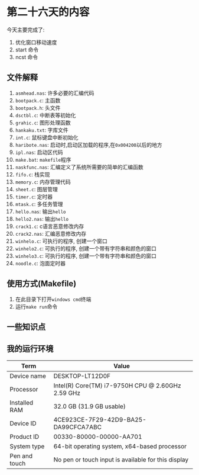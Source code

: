 # 第二十六天的内容

今天主要完成了:

1. 优化窗口移动速度
2. start 命令
3. ncst 命令

## 文件解释

1. `asmhead.nas`: 许多必要的汇编代码
2. `bootpack.c`: 主函数
3. `bootpack.h`: 头文件
4. `dsctbl.c`: 中断表等初始化
5. `grahic.c`: 图形处理函数
6. `hankaku.txt`: 字库文件
7. `int.c`: 鼠标键盘中断初始化
8. `haribote.nas`: 启动时,启动区加载的程序,在`0x004200`以后的地方
9. `ipl.nas`: 启动区代码
10. `make.bat`: `makefile`程序
11. `naskfunc.nas`: 汇编定义了系统所需要的简单的汇编函数
12. `fifo.c`: 栈实现
13. `memory.c`: 内存管理代码
14. `sheet.c`: 图层管理
15. `timer.c`: 定时器
16. `mtask.c`: 多任务管理
17. `hello.nas`: 输出`hello`
18. `hello2.nas`: 输出`hello`
19. `crack1.c`:  c语言恶意修改内存
20. `crack2.nas`:  汇编恶意修改内存
21. `winhelo.c`: 可执行的程序, 创建一个窗口
22. `winhelo2.c`: 可执行的程序, 创建一个带有字符串和颜色的窗口
23. `winhelo3.c`: 可执行的程序, 创建一个带有字符串和颜色的窗口
24. `noodle.c`: 泡面定时器



## 使用方式(Makefile)

1. 在此目录下打开`windows cmd`终端
2. 运行`make run`命令

## 一些知识点

## 我的运行环境


|Term|Value|
|-|-|
|Device name|DESKTOP-LT12D0F|
|Processor|Intel(R) Core(TM) i7-9750H CPU @ 2.60GHz   2.59 GHz|
|Installed RAM|32.0 GB (31.9 GB usable)|
|Device ID|4CE923CE-7F29-42D9-BA25-DA99CFCA7ABC|
|Product ID|00330-80000-00000-AA701|
|System type|64-bit operating system, x64-based processor|
|Pen and touch|No pen or touch input is available for this display|